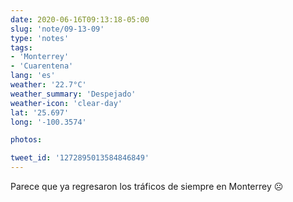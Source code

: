 ```yaml
---
date: 2020-06-16T09:13:18-05:00
slug: 'note/09-13-09'
type: 'notes'
tags:
- 'Monterrey'
- 'Cuarentena'
lang: 'es'
weather: '22.7°C'
weather_summary: 'Despejado'
weather-icon: 'clear-day'
lat: '25.697'
long: '-100.3574'

photos:

tweet_id: '1272895013584846849'
---
```

Parece que ya regresaron los tráficos de siempre en Monterrey ☹️  